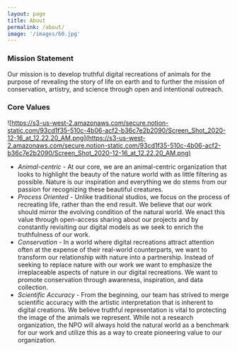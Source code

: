 ```yaml
---
layout: page
title: About
permalink: /about/
image: '/images/60.jpg'
---
```


### **Mission Statement**

Our mission is to develop truthful digital recreations of animals for the purpose of revealing the story of life on earth and to further the mission of conservation, artistry, and science through open and intentional outreach.

### **Core Values**

![https://s3-us-west-2.amazonaws.com/secure.notion-static.com/93cd1f35-510c-4b06-acf2-b36c7e2b2090/Screen_Shot_2020-12-16_at_12.22.20_AM.png](https://s3-us-west-2.amazonaws.com/secure.notion-static.com/93cd1f35-510c-4b06-acf2-b36c7e2b2090/Screen_Shot_2020-12-16_at_12.22.20_AM.png)

- *Animal-centric* - At our core, we are an animal-centric organization that looks to highlight the beauty of the nature world with as little filtering as possible. Nature is our inspiration and everything we do stems from our passion for recognizing these beautiful creatures.
- *Process Oriented* - Unlike traditional studios, we focus on the process of recreating life, rather than the end result. We believe that our work should mirror the evolving condition of the natural world. We enact this value through open-access sharing about our projects and by constantly revisiting our digital models as we seek to enrich the truthfulness of our work.
- *Conservation* - In a world where digital recreations attract attention often at the expense of their real-world counterparts, we want to transform our relationship with nature into a partnership. Instead of seeking to replace nature with our work we want to emphasize the irreplaceable aspects of nature in our digital recreations. We want to promote conservation through awareness, inspiration, and data collection.
- *Scientific Accuracy* - From the beginning, our team has strived to merge scientific accuracy with the artistic interpretation that is inherent to digital creations. We believe truthful representation is vital to protecting the image of the animals we represent. While not a research organization, the NPO will always hold the natural world as a benchmark for our work and utilize this as a way to create pioneering value to our organization.
